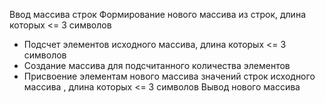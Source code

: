 Ввод массива строк
Формирование нового массива из строк, длина которых <= 3 символов
* Подсчет элементов исходного массива, длина которых <= 3 символов
* Создание массива для подсчитанного количества элементов
* Присвоение элементам нового массива значений строк исходного массива , длина которых <= 3 символов
Вывод нового массива
